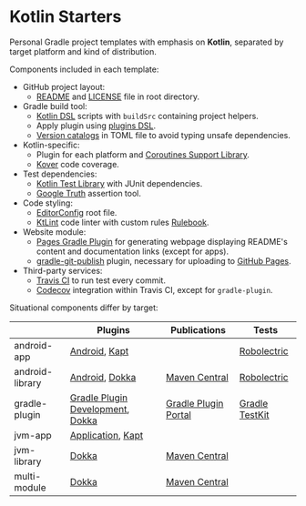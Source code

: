 # Kotlin Starters

Personal Gradle project templates with emphasis on **Kotlin**, separated by
target platform and kind of distribution.

Components included in each template:

- GitHub project layout:
  - [README](https://docs.github.com/en/repositories/managing-your-repositorys-settings-and-features/customizing-your-repository/about-readmes/)
    and [LICENSE](https://docs.github.com/en/repositories/managing-your-repositorys-settings-and-features/customizing-your-repository/licensing-a-repository/)
    file in root directory.
- Gradle build tool:
  - [Kotlin DSL](https://docs.gradle.org/current/userguide/kotlin_dsl.html)
    scripts with `buildSrc` containing project helpers.
  - Apply plugin using [plugins DSL](https://docs.gradle.org/current/userguide/plugins.html).
  - [Version catalogs](https://docs.gradle.org/current/userguide/platforms.html)
    in TOML file to avoid typing unsafe dependencies.
- Kotlin-specific:
  - Plugin for each platform and [Coroutines Support Library](https://github.com/Kotlin/kotlinx.coroutines/).
  - [Kover](https://github.com/Kotlin/kotlinx-kover/) code coverage.
- Test dependencies:
  - [Kotlin Test Library](https://kotlinlang.org/api/latest/kotlin.test/) with
    JUnit dependencies.
  - [Google Truth](https://github.com/google/truth/) assertion tool.
- Code styling:
  - [EditorConfig](https://editorconfig.org/) root file.
  - [KtLint](https://github.com/pinterest/ktlint/) code linter with custom rules
    [Rulebook](https://github.com/hendraanggrian/rulebook/).
- Website module:
  - [Pages Gradle Plugin](https://github.com/hendraanggrian/pages-gradle-plugin/)
    for generating webpage displaying README's content and documentation links
    (except for apps).
  - [gradle-git-publish](https://github.com/ajoberstar/gradle-git-publish/)
    plugin, necessary for uploading to [GitHub Pages](https://pages.github.com/).
- Third-party services:
  - [Travis CI](https://travis-ci.com/) to run test every commit.
  - [Codecov](https://about.codecov.io/) integration within Travis CI, except
    for `gradle-plugin`.

Situational components differ by target:

| | Plugins | Publications | Tests |
| --- | --- | --- | --- |
| android-app | [Android], [Kapt] | | [Robolectric] |
| android-library | [Android], [Dokka] | [Maven Central] | [Robolectric] |
| gradle-plugin | [Gradle Plugin Development], [Dokka] | [Gradle Plugin Portal] | [Gradle TestKit] |
| jvm-app | [Application], [Kapt] | | |
| jvm-library | [Dokka] | [Maven Central] | |
| multi-module | [Dokka] | [Maven Central] | |

[Dokka]: https://github.com/Kotlin/dokka/
[Kapt]: https://kotlinlang.org/docs/kapt.html
[Application]: https://docs.gradle.org/current/userguide/application_plugin.html
[Android]: https://developer.android.com/studio/build/
[Gradle Plugin Development]: https://docs.gradle.org/current/userguide/java_gradle_plugin.html
[Gradle Plugin Portal]: https://plugins.gradle.org/
[Gradle TestKit]: https://docs.gradle.org/current/userguide/test_kit.html
[Maven Central]: https://search.maven.org/
[Robolectric]: http://robolectric.org/
